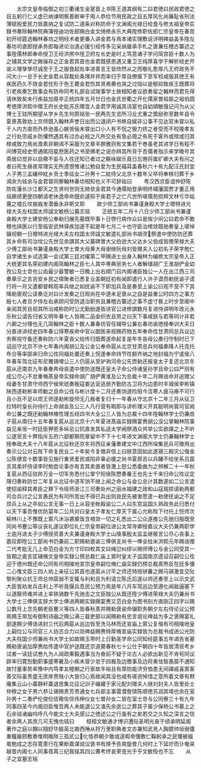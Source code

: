 <!-- { "loadSidebar": true } -->
　　太宗文皇帝临御之初三衢诸生金寔首上书陈王道其纲有二曰君徳曰民政君徳之目五躬行仁义虚已纳谏明察善断审于用人恭俭节用民政之目五厚风化尚廉耻省刑法薄赋税爱民力皆嘉纳之复试防二道条对称防命于文渊阁光禄日给食与修太祖皇帝实録书奏除翰林院典簿授迪功佐郎赐白金文绮修永乐大典陞修职佐郎仁宗皇帝在春宫初开经筵选翰林春坊之明经术者更番入讲金君与焉本诸实理敷说详明禆益盖多陞左春坊司直郎授承务郎每进论治道必援引经传多见采纳屡承手札之褒兼任稽古纂述之事陞儒林郎奉命授卫王经洪熈中陞卫府左长史是时上笃意诸子学问简宫臣十数人为之辅其文学之媺操存之正金君其首也金君既感恩遇又重卫王纯厚喜学于解析经史开谕义理孳孳尽诚至于王之服食起处率进善言王皆欣然从之而敬礼愈厚凡王府政务不问大小一总于长史金君从容裁处条理井井而率归于厚自僚属下至军校咸服其徳王有疾医药久不效金君忧形于色王薨金君伤其贤弗夀也哭之过恸以是郁抑致疾王既葬将引老疾奏乞致事会有防命同考礼部会试竣事学士故相知者议欲奏留之翰林而君先得请休致矣未行疾益加竟卒正统四年五月廿日也金氏世衢之开化儒家曽祖振之祖伯圆考徳厚洪熙中赠王府长史妣苏氏赠宜人金君字用诚其讳寔也自幼頴敏强记问为从父博士王铉所期望从学乡先生何原铭张一民两先生览所习业尤重之奬励弥至数年县令夏景髙敦劝上京师既入翰林声誉日出而公退闭户书帙自娱非公事不见达官未甞以私干人内方直而外恭逊虽心嫉憸佞未甞出口小人有不恱之极力挤之者受而不校隆孝友之行处宗戚乡防懽然遇其有过亦必规之凡所交处有急必周之有死于客外或殡或归其榇咸致力焉尚澹素非朝谒不采服为文章丰腴雅则有文集若干巻虽老其进学日有程不间博究经史旁通隂阳星厯医药之书至佛老之说亦辨其所背于吾儒者指示来学晚号其斋居曰觉非以自儆不妄与人徃还知已者过之觞咏娱乐竟日忘倦将属纩卿大夫有问之者曰死生昼夜常理实无所遗恨惟诸公勉自爱为生民福耳盖春秋六十有九配汪氏封宜人子男三孟纕仲紞乡贡士季纮女二孙男十二紞侍父北京十数年父卒将奉榇归葬于乡谒余为铭余与金君甞同寮翰林春坊相知也义不可辞铭曰
　　粤汉西京臣谊仲舒陈防佐藩长沙江都天之生贤何世则无猗欤金君其今通儒始登承明终辅藩国贾才董正用烜厥绩更歴四朝请老休逸帝命旣俞遽殒于疾君子之亡凡世所嗟儒苑损辉文林亏华姑蔑之墟丘坟峩峩发潜垂永非斯文耶
　　故少师工部尚书兼谨身殿大学士赠特进光禄大夫左柱国太师諡文敏杨公墓志铭
　　正统五年二月十八日少师工部尚书兼谨身殿大学士建安杨公奉勑归展先墓既毕事卜日啓行病作众曰曷俟少间公曰君命不敢稽也挟医以行至临安武林驿疾加遂不起是年七月二十也守臣治棺敛既驰奏皇上嗟悼辍视朝一日赠特进光禄大夫左柱国太师諡文敏遣礼部尚书胡濙祭遣中使防防还葬其乡命有司治坟公先世见余譔其大父墓碑曽大父伯逊大父达乡父伯成皆赠荣禄大夫少傅工部尚书兼谨身殿大学士曽大母黄大母谢继阮母刘皆赠夫人公初名子荣字勉仁自学诸生乡试选第一会试第三廷对擢第二甲赐进士出身入翰林为编修太宗皇帝入正大统更其名荣初建内阁简翰林之臣七人其中専典宻务七人者解缙胡广王淮胡俨金幼孜公及士竒也公齿最少最警敏一日晚上出右顺门召内阁诸臣独公一人在出江西三司奏章示之言吉安乡民之啸聚者已悉复业盖朝廷初有闻即遣行人许子谟赍勑抚谕子谟行将一月又遣都督韩观率兵继之如抚谕不下即加兵及是奏至上谕公曰观不至不下其降勑褒观公读奏讫对曰计发奏之日观尚在中道未足褒从之自是益重公时四方之事方殷七人者旦夕侍左右承顾问受防退治职务且兼稽古纂述之事不虚寸晷上时步至阁中亲阅其劳且视其所治咸称防时公尤勤励遂皆进官公进修譔数月复进侍讲明年改元永乐秋公请告归省又明年春七人皆赐二品金织衣且劳之曰天下事咸朕与若等同计非若六卿之分理也无几简翰林之臣十数人兼春坊官任辅导公兼右春坊谕徳授奉训大夫日分直进讲经史四年春公得寒疾命中官以御医来视赐药物五年奉命徃甘肃同总兵议边务察视守备还奏称防六年夏丧父给传归既葬遂命起复是年冬丧母公奏归守制时已下诏巡守北京不许七年春内阁胡公及公金公奉命扈从北京甘肃总兵何福奏降人托克托布合等率部来归命公徃同福处置还奏上恱遂奉命持节徃额齐纳之地封福为宁逺侯八年春车驾北征布尼雅锡哩公三人仍扈从至驴驹河命公先赍勑还报皇太子复还北京冬扈从还南京九年春奏奔母丧遣中使防送既还皇太子命公侍诸皇孙学且命公曰严则有成公尽心不怠重脩髙皇帝实録命胡广胡俨黄淮及公为总裁十年二月赐诰命并追赠父母妻冬甘肃守帅西宁侯宋琥奏叛寇娄达衮逃居齐勤防古卫将为边患时丰城侯李彬镇陕西遂勑彬率师勦之且命公徃与彬计度十二月还奏饷道险阻今沍寒人疲马瘠不可行且小丑不足以烦王师遂勑彬旋师无几叛者复归十一年春从守北京十二年三月从征卫拉特时皇长孙侍行上命胡金及公三人凡行营有暇即与讲析理义开其聪明尚寳司官阙命公兼之既还勑翰林脩性理五经四书大全公三人皆为总裁十四年陞翰林学士仍兼庻子扈从南归十五年春复扈从巡北京十六年夏进髙庙实録赐宴赉胡公没公掌翰林院事益见亲宻一时廷臣狎恩多纵忌公抗直发其私适太学阙祭酒众共举公实欲疎之上不听公遂宻言十弊指斥五府六部都察院章留中不下十七年进文渊阁大学士仍兼翰林学士授奉政大夫十八年扈从北征秋还京冬将西征亲藩奏建文中江西所垜集民兵可徴用出奏示公公对云陛下命复民业二十年矣今复徴非信上曰朕意固如此遂寝三殿灾公偕金公陈便宜十数事皆见施行重贤爱民或陷非辜必援之尚书夏原吉以兵饟不给坐系吕震言其柔奸侍读李时勉尝论事亦有言其卖直者皆激上怒公悉委曲为之辨解二十一年秋复扈从西征驻跸万全一切军务悉付公掌宁阳侯陈懋奏番王也先士千来归命公徃议定降归奏称防廿二年复从北征中道军饷不继上闻之命公与金公总计其数遂如二公言遣使招谕释其弗臣之罪下令班师浙江三司奏处州之丽水福建之政和山寇刼掠请勑两都司合兵讨之公言愚民为有司所苦出不得已兵出则良民先被害愿遣一勑使抚谕之不足烦兵上从之卒如公言无事一日上从容坐帐殿谕公二人曰东宫监国久熟政务此归悉付以天下事吾惟优防莫年二公共对曰皇太子孝友仁厚天下属心允称陛下付托上恱师次榆林川上不豫既上賔凡沐浴袭奠饭含棺敛一切之礼悉出二公众遂推公先驰归报既至同尚书蹇公等议丧礼遂议即位礼仁宗皇帝嗣位进公太常寺卿授嘉议大夫仍兼两职学士逾月进太子少傅授资善大夫兼谨身殿大学士山陵事殷太监孟继极言公尽心丧事上嘉叹即陞公工部尚书仍兼前二职赐勑褒谕三俸俱支尚书一俸全给米洪熙元年赐诰赠二代考妣无几上命范白金为方寸印四枚其文曰绳愆纠缪以赐师傅公与金公同受其一皆期之直言匡辅脩文皇帝实録公预总裁仁庙上賔时皇太子监国南京遗诏召嗣位公徃迎于徳州既还命公同有司相陵地宣宗皇帝嗣位脩仁庙实録仍预总裁髙煦反在廷多懐二心惟文臣三四人劝上亲征公其首也遂扈从讨平之师还特授骈蕃之赐马骐激变交阯黎利聚众抗王师总帅孱弱不支辄与利和且为利请立陈氏后遂以师还奏至上以示文武大臣皆劝发兵击利上不听竟偃兵息民公预力焉是年八月车驾巡边至遵化闻敌逼塞下以道陿师难并进上率铁骑数千先驰击之文臣独公从既还陞少傅进荣禄大夫仍兼尚书大学士三俸俱支辞大学士俸进两朝实録赐宴赉又范白金为图书刻方直刚正四字以赐公数月上念先朝老臣蹇义等四人皆春秋髙并赐勑褒谕命辍职务朝夕左右侍论议公预焉赐玉带加有御制诗画之赐公满三载吏部以闻赐勑有忠言谠论禆益为多之褒赐宴礼部遂赐少傅诰进封三代后两扈从巡边皆至洗马林而还宣庙上賔公复偕有司相陵地皇上嗣位公与同官三人协志合力以効禆益赐赉特厚脩宣庙实録皆为总裁书成进公光防大夫柱国少师兼尚书大学士如故赐玉带时上日勤圣学命公同知经筵事五年谒告省墓赐勑褒谕加厚赉给传遣中官护送既还京道薨春秋七十公仕于朝四十年皆居清宻考乡试者一读廷试巻九为人闿疏果毅遇事当为奋前不疑于论古人必欲出新见不肯茍同议辟率归寛恕勤职事盛寒暑及小疾未甞少怠于四裔及边徼事及边将勇怯智愚靡不通知故忖量事势率豫中内笃孝友睦婣之行家故丰裕且有厚防能济穷恤患无间疎戚喜賔客善交际虽贵盛无厓岸贵贱小大皆归心焉故闻其没也咸有嗟咨悼惜之意所着文章有黙庵集云山小藁静轩藁退思集北征记训子编藏于家元配刘赠夫人继刘封夫人皆里处士仲穆之女子男六恭让锡赐贵芳贵通女七兵部主事雷潜詹镔陈顺徳苏润其壻也余在室孙男十二奏俨伦俊俭佶儆佐倧伟伸仪女七曽孙女二皆在室士竒与公同寮三十有九年同事四圣今内阁旧臣惟吾两人未能退公又溘先余逝公之葬其子属少保杨公书墓上之石余铭诸幽呜呼凡今能文士大夫感公之徳述公之行虽有之矣若交之久知之深言之信者余两人其庶几可无愧也铭曰
　　桓桓文敏通才博识遭际圣明光奋于绩承明延阁著作之庭以翺以翔舒华振英北裔西陲从狩万里职典者文亦兼知武羌人胸臆帅垣弱彊重瞳屡顾敷奏惟明晚陟三孤贰公化恪恭朝夕敢或遑暇帝懐敷仁鞠躬承之民懐被福黾勉成之志存寛恵行在果断嘉谋谠议褒书有焕予告南旋曽几何时上下延竚而讣奄来越昔内阁七人同事荏苒三纪我铭其四公夀考终哀荣宠光于乎文敏殁也不忘
　　从子之宜墓志铭
